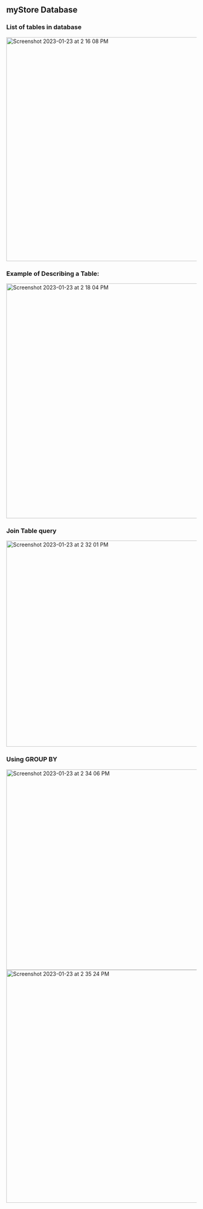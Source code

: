 ## myStore Database

### List of tables in database
<img width="592" alt="Screenshot 2023-01-23 at 2 16 08 PM" src="https://user-images.githubusercontent.com/93098869/214129660-4ef5b8ad-cecb-4cd7-9a0e-9645ee15136e.png">

### Example of Describing a Table:
<img width="621" alt="Screenshot 2023-01-23 at 2 18 04 PM" src="https://user-images.githubusercontent.com/93098869/214130557-3442b00a-1f1a-4e2d-baa7-0e23bca701cd.png">

### Join Table query
<img width="545" alt="Screenshot 2023-01-23 at 2 32 01 PM" src="https://user-images.githubusercontent.com/93098869/214132489-8d5ed54e-6a8b-48b1-a3a5-28dbd265a66f.png">

### Using GROUP BY 
<img width="530" alt="Screenshot 2023-01-23 at 2 34 06 PM" src="https://user-images.githubusercontent.com/93098869/214132800-c27a4023-bc93-44cc-855a-9512314c0dab.png">
<img width="616" alt="Screenshot 2023-01-23 at 2 35 24 PM" src="https://user-images.githubusercontent.com/93098869/214132991-c56d30f7-9f44-4617-9b8d-dfdd6c33ba51.png">
